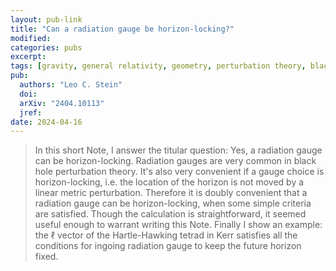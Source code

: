 ```yaml
---
layout: pub-link
title: "Can a radiation gauge be horizon-locking?"
modified:
categories: pubs
excerpt:
tags: [gravity, general relativity, geometry, perturbation theory, black holes]
pub:
  authors: "Leo C. Stein"
  doi:
  arXiv: "2404.10113"
  jref:
date: 2024-04-16
---
```


> In this short Note, I answer the titular question: Yes, a radiation
> gauge can be horizon-locking. Radiation gauges are very common in
> black hole perturbation theory. It's also very convenient if a gauge
> choice is horizon-locking, i.e. the location of the horizon is not
> moved by a linear metric perturbation. Therefore it is doubly
> convenient that a radiation gauge can be horizon-locking, when some
> simple criteria are satisfied. Though the calculation is
> straightforward, it seemed useful enough to warrant writing this
> Note. Finally I show an example: the ℓ vector of the Hartle-Hawking
> tetrad in Kerr satisfies all the conditions for ingoing radiation
> gauge to keep the future horizon fixed.
